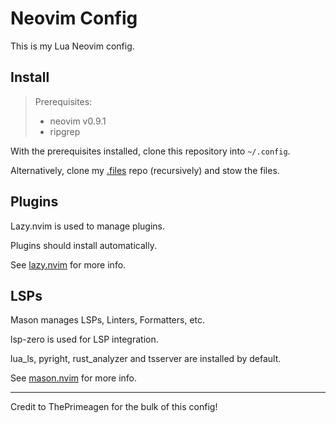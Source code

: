 # Neovim Config

This is my Lua Neovim config.

## Install
>Prerequisites:
> - neovim v0.9.1
> - ripgrep

With the prerequisites installed, clone this repository into `~/.config`.

Alternatively, clone my [.files](https://github.com/Cra1g01/.files) repo (recursively) and stow the files.

## Plugins
Lazy.nvim is used to manage plugins.

Plugins should install automatically.

See [lazy.nvim](https://github.com/folke/lazy.nvim) for more info.

## LSPs
Mason manages LSPs, Linters, Formatters, etc.

lsp-zero is used for LSP integration.

lua_ls, pyright, rust_analyzer and tsserver are installed by default.

See [mason.nvim](https://github.com/williamboman/mason.nvim) for more info.

---------------------
Credit to ThePrimeagen for the bulk of this config!
